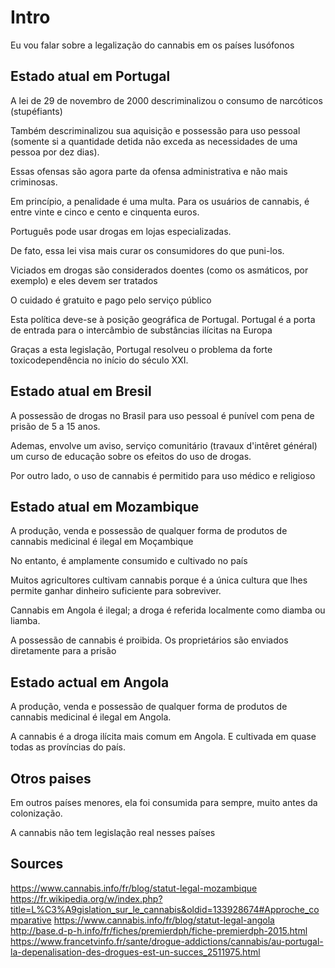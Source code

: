 
# Intro
Eu vou falar sobre a legalização do cannabis em os países lusófonos

## Estado atual em Portugal

A lei de 29 de novembro de 2000 descriminalizou o consumo de narcóticos (stupéfiants)

Também descriminalizou sua aquisição e possessão para uso pessoal
(somente si a quantidade detida não exceda as necessidades de uma pessoa por dez dias).

Essas ofensas são agora parte da ofensa administrativa e não mais criminosas.

Em princípio, a penalidade é uma multa. Para os usuários de cannabis, é entre vinte e cinco e cento e cinquenta euros.

Português pode usar drogas em lojas especializadas.

De fato, essa lei visa mais curar os consumidores do que puni-los.

Viciados em drogas são considerados doentes (como os asmáticos, por exemplo) e eles devem ser tratados

O cuidado é gratuito e pago pelo serviço público

Esta política deve-se à posição geográfica de Portugal. Portugal é a porta de entrada para o intercâmbio de substâncias ilícitas na Europa

Graças a esta legislação, Portugal resolveu o problema da forte toxicodependência no início do século XXI.

## Estado atual em Bresil

A possessão de drogas no Brasil para uso pessoal é punível com pena de prisão de 5 a 15 anos.

Ademas, envolve um aviso, serviço comunitário (travaux d'intêret général) um curso de educação sobre os efeitos do uso de drogas.

Por outro lado, o uso de cannabis é permitido para uso médico e religioso

## Estado atual em Mozambique

A produção, venda e possessão de qualquer forma de produtos de cannabis medicinal é ilegal em Moçambique

No entanto, é amplamente consumido e cultivado no país

Muitos agricultores cultivam cannabis porque é a única cultura que lhes permite ganhar dinheiro suficiente para sobreviver.

Cannabis em Angola é ilegal; a droga é referida localmente como diamba ou liamba.

A possessão de cannabis é proibida. Os proprietários são enviados diretamente para a prisão

## Estado actual em Angola
A produção, venda e possessão de qualquer forma de produtos de cannabis medicinal é ilegal em Angola.

A cannabis é a droga ilícita mais comum em Angola.
E cultivada em quase todas as províncias do país.

## Otros paises
Em outros países menores, ela foi consumida para sempre, muito antes da colonização.

A cannabis não tem legislação real nesses países

## Sources
https://www.cannabis.info/fr/blog/statut-legal-mozambique
https://fr.wikipedia.org/w/index.php?title=L%C3%A9gislation_sur_le_cannabis&oldid=133928674#Approche_comparative
https://www.cannabis.info/fr/blog/statut-legal-angola
http://base.d-p-h.info/fr/fiches/premierdph/fiche-premierdph-2015.html
https://www.francetvinfo.fr/sante/drogue-addictions/cannabis/au-portugal-la-depenalisation-des-drogues-est-un-succes_2511975.html

